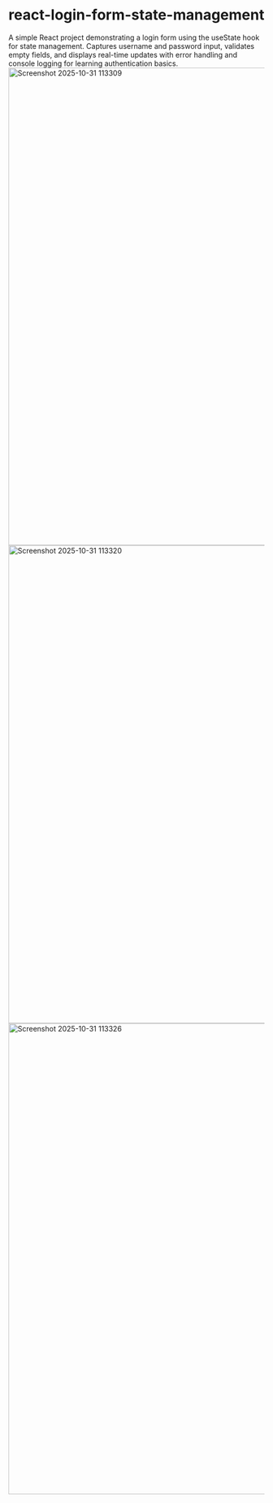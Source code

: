 # react-login-form-state-management
A simple React project demonstrating a login form using the useState hook for state management. Captures username and password input, validates empty fields, and displays real-time updates with error handling and console logging for learning authentication basics.
<img width="1915" height="940" alt="Screenshot 2025-10-31 113309" src="https://github.com/user-attachments/assets/82a95bac-4d51-4ddd-a5b7-4a3ba4a0db28" />
<img width="1915" height="941" alt="Screenshot 2025-10-31 113320" src="https://github.com/user-attachments/assets/779893ee-77fc-4272-b9e4-620a29ea1565" />
<img width="1919" height="927" alt="Screenshot 2025-10-31 113326" src="https://github.com/user-attachments/assets/74f493c0-a596-41ec-bf25-7800d5108c93" />
